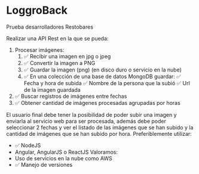 # LoggroBack

Prueba desarrolladores Restobares

Realizar una API Rest en la que se pueda:

1. Procesar imágenes:
   1. ✅ Recibir una imagen en jpg o jpeg
   2. ✅ Convertir la imagen a PNG
   3. ✅ Guardar la imagen (png) (en disco duro o servicio en la nube)
   4. ✅ En una colección de una base de datos MongoDB guardar:
      ✅ Fecha y hora de subida
      ✅ Nombre de la persona que la subió
      ✅ Url de la imagen guardada
2. ✅ Buscar registros de imágenes entre fechas
3. ✅ Obtener cantidad de imágenes procesadas agrupadas por horas

El usuario final debe tener la posibilidad de poder subir una imagen y enviarla al
servicio web para ser procesada, además debe poder seleccionar 2 fechas y ver el
listado de las imágenes que se han subido y la cantidad de imágenes que se han
subido por hora.
Preferiblemente utilizar:

- ✅ NodeJS
- Angular, AngularJS o ReactJS
  Valoramos:
- Uso de servicios en la nube como AWS
- ✅ Manejo de versiones
